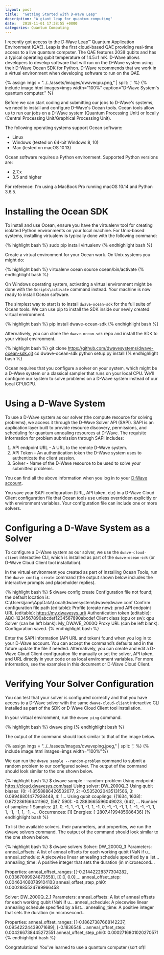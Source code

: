 ```yaml
---
layout: post
title:  "Getting Started with D-Wave Leap"
description: "A giant leap for quantum computing"
date:   2018-11-01 17:38:55 +0800
categories: Quantum Computing
---
```


I recently got access to the D‑Wave Leap™ Quantum Application Environment (QAE). Leap is the first cloud-based QAE providing real-time access to a live quantum computer. The QAE features 2038 qubits and has a typical operating qubit temperature of 14.5±1 mK. D-Wave allows developers to develop software that will run on the D-Wave system using their D-Wave Ocean SDK for Python. D-Wave recommends that we work in a virtual environment when developing software to run on the QAE.

{% assign imgs = "../../assets/images/dwaveqpu.png," | split: ',' %}
{% include image.html images=imgs width="100%" caption="D-Wave System's quantum computer." %}<br class="img">

Before we can start coding and submitting our jobs to D-Wave's systems, we need to install and configure D-Wave's Ocean tools. Ocean tools allow us to run our jobs on a D-Wave system (Quantum Processing Unit) or locally (Central Processing Unit/Graphical Processing Unit).

The following operating systems support Ocean software:

- Linux
- Windows (tested on 64-bit Windows 8, 10)
- Mac (tested on macOS 10.13)

Ocean software requires a Python environment. Supported Python versions are:

- 2.7.x
- 3.5 and higher

For reference: I'm using a MacBook Pro running macOS 10.14 and Python 3.6.5.

# Installing the Ocean SDK 

To install and use Ocean, ensure you have the virtualenv tool for creating isolated Python environments on your local machine. For Unix-based systems, installing virtualenv is typically done with the following command:

{% highlight bash %}
sudo pip install virtualenv
{% endhighlight bash %}

Create a virtual environment for your Ocean work. On Unix systems you might do:

{% highlight bash %}
virtualenv ocean
source ocean/bin/activate
{% endhighlight bash %}

On Windows operating system, activating a virtual environment might be done with the `Scripts\activate` command instead. Your machine is now ready to install Ocean software.

The simplest way to start is to install `dwave-ocean-sdk` for the full suite of Ocean tools. We can use pip to install the SDK inside our newly created virtual environment.

{% highlight bash %}
pip install dwave-ocean-sdk
{% endhighlight bash %}

Alternatively, you can clone the `dwave-ocean-sdk` repo and install the SDK to your virtual environment.

{% highlight bash %}
git clone https://github.com/dwavesystems/dwave-ocean-sdk.git
cd dwave-ocean-sdk
python setup.py install
{% endhighlight bash %}

Ocean requires that you configure a solver on your system, which might be a D-Wave system or a classical sampler that runs on your local CPU. We'll configure our system to solve problems on a D-Wave system instead of our local CPU/GPU.

# Using a D-Wave System

To use a D-Wave system as our solver (the compute resource for solving problems), we access it through the D-Wave Solver API (SAPI). SAPI is an application layer built to provide resource discovery, permissions, and scheduling for quantum annealing resources at D-Wave. The requisite information for problem submission through SAPI includes:

1. API endpoint URL - A URL to the remote D-Wave system.
2. API Token - An authentication token the D-Wave system uses to authenticate the client session.
3. Solver - Name of the D-Wave resource to be used to solve your submitted problems.

You can find all the above information when you log in to your [D-Wave account](https://cloud.dwavesys.com/leap/login/?next=/leap/).

You save your SAPI configuration (URL, API token, etc) in a D-Wave Cloud Client configuration file that Ocean tools use unless overridden explicitly or with environment variables. Your configuration file can include one or more solvers.

# Configuring a D-Wave System as a Solver

To configure a D-Wave system as our solver, we use the `dwave-cloud-client` interactive CLI, which is installed as part of the `dwave-ocean-sdk` (or D-Wave Cloud Client tool installation). 

In the virtual environment you created as part of Installing Ocean Tools, run the `dwave config create` command (the output shown below includes the interactive prompts and placeholder replies).

{% highlight bash %}
$ dwave config create
Configuration file not found; the default location is: C:\\Users\\jane\\AppData\\Local\\dwavesystem\\dwave\\dwave.conf
Confirm configuration file path (editable):
Profile (create new): prod
API endpoint URL (editable): https://my.dwavesys.url/
Authentication token (editable): ABC-1234567890abcdef1234567890abcdef
Client class (qpu or sw): qpu
Solver (can be left blank): My_DWAVE_2000Q
Proxy URL (can be left blank):
Configuration saved.
{% endhighlight bash %}

Enter the SAPI information (API URL and token) found when you log in to your D-Wave account. You can accept the command’s defaults and in the future update the file if needed. Alternatively, you can create and edit a D-Wave Cloud Client configuration file manually or set the solver, API token, and URL directly in your code or as local environment variables. For more information, see the examples in this document or D-Wave Cloud Client.

# Verifying Your Solver Configuration

You can test that your solver is configured correctly and that you have access to a D-Wave solver with the same `dwave-cloud-client` interactive CLI installed as part of the SDK or D-Wave Cloud Client tool installation.

In your virtual environment, run the `dwave ping` command.

{% highlight bash %}
dwave ping
{% endhighlight bash %}

The output of the command should look similar to that of the image below.

{% assign imgs = "../../assets/images/dwaveping.jpeg," | split: ',' %}
{% include image.html images=imgs width="100%"%}<br class="img">

We can run the `dwave sample --random-problem` command to submit a random problem to our configured solver. The output of the command should look similar to the one shown below.

{% highlight bash %}
$ dwave sample --random-problem
Using endpoint: https://cloud.dwavesys.com/sapi
Using solver: DW_2000Q_3
Using qubit biases: {0: -1.8558886426532077, 2: -0.5352020435131566, 3: 0.09948801477928448, 4: 1...
Using qubit couplings: {(1634, 1638): 0.8722361666411962, (587, 590): -0.2883665596049023, (642, ...
Number of samples: 1
Samples: [[1, 0, -1, 1, -1, 1, -1, 1, -1, 0, -1, -1, -1, 1, 1, -1, -1, -1, 1, 1, -1, -1, 1, -1, -...
Occurrences: [1]
Energies: [-2807.4199485686436]
{% endhighlight bash %}

To list the available solvers, their parameters, and properties, we run the dwave solvers command. The output of the command should look similar to the one shown below.

{% highlight bash %}
$ dwave solvers
Solver: DW_2000Q_3
  Parameters:
    anneal_offsets: A list of anneal offsets for each working qubit (NaN if u...
    anneal_schedule: A piecewise linear annealing schedule specified by a list...
    annealing_time: A positive integer that sets the duration (in microsecond...
    <Output snipped for brevity>

  Properties:
    anneal_offset_ranges: [[-0.21442228377304282, 0.03367099924873558], [0.0, 0.0],...
    anneal_offset_step: 0.004634060789104103
    anneal_offset_step_phi0: 0.0002885524799966458
    <Output snipped for brevity>

Solver: DW_2000Q_2_1
  Parameters:
    anneal_offsets: A list of anneal offsets for each working qubit (NaN if u...
    anneal_schedule: A piecewise linear annealing schedule specified by a list...
    annealing_time: A positive integer that sets the duration (in microsecond...
    <Output snipped for brevity>

  Properties:
    anneal_offset_ranges: [[-0.18627387668142237, 0.09542224439071689], [-0.1836548...
    anneal_offset_step: 0.004266738445272551
    anneal_offset_step_phi0: 0.0002716801020270571
    <Output snipped for brevity>
{% endhighlight bash %}

Congratulations! You've learned to use a quantum computer (sort of)!
